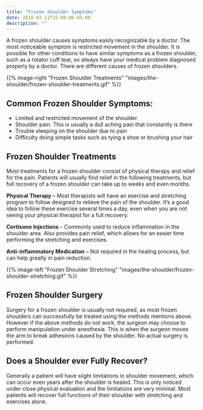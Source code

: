 ```yaml
---
title: "Frozen Shoulder Symptoms"
date: 2018-02-11T15:08:06-05:00
description: ""
---
```


A frozen shoulder causes symptoms easily recognizable by a doctor. The most noticeable 
symptom is restricted movement in the shoulder. It is possible for other conditions to have 
similar symptoms as a frozen shoulder, such as a rotator cuff tear, so always have your 
medical problem diagnosed properly by a doctor. There are different causes of frozen 
shoulders.

{{% image-right "Frozen Shoulder Treatments" "images/the-shoulder/frozen-shoulder-treatments.gif" %}}

## Common Frozen Shoulder Symptoms:
* Limited and restricted movement of the shoulder
* Shoulder pain. This is usually a dull aching pain that constantly is there
* Trouble sleeping on the shoulder due to pain
* Difficulty doing simple tasks such as tying a shoe or brushing your hair

## Frozen Shoulder Treatments
Most treatments for a frozen shoulder consist of physical therapy and relief for the pain. 
Patients will usually find relief in the following treatments, but full recovery of a frozen 
shoulder can take up to weeks and even months.

**Physical Therapy** – Most therapists will have an exercise and stretching program to follow designed to relieve the pain of the shoulder. It’s a good idea to follow these exercise several times a day, even when you are not seeing your physical therapist for a full recovery.

**Cortisone Injections** – Commonly used to reduce inflammation in the shoulder area. Also provides pain relief, which allows for an easier time performing the stretching and exercises.

**Anti-inflammatory Medication** – Not required in the healing process, but can help greatly in pain reduction.

{{% image-left "Frozen Shoulder Stretching" "images/the-shoulder/frozen-shoulder-stretching.gif" %}}

## Frozen Shoulder Surgery
Surgery for a frozen shoulder is usually not required, as most frozen shoulders can 
successfully be treated using the methods mentions above. However if the above methods do 
not work, the surgeon may choose to perform manipulation under anesthesia. This is when the 
surgeon moves the arm to break adhesions caused by the shoulder. No actual surgery is 
performed.

## Does a Shoulder ever Fully Recover?
Generally a patient will have slight limitations in shoulder movement, which can occur even 
years after the shoulder is healed. This is only noticed under close physical evaluation and 
the limitations are very minimal. Most patients will recover full functions of their 
shoulder with stretching and exercises alone.
